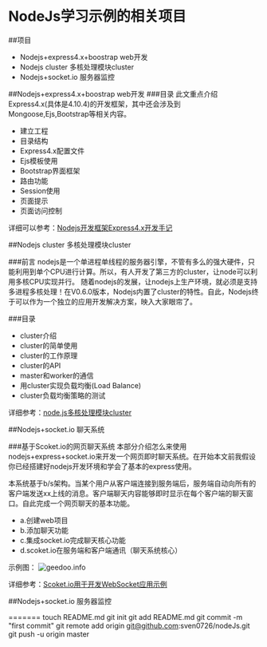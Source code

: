 NodeJs学习示例的相关项目
===

##项目

* Nodejs+express4.x+boostrap web开发
* Nodejs cluster 多核处理模块cluster
* Nodejs+socket.io 服务器监控

##Nodejs+express4.x+boostrap web开发
###目录
此文重点介绍Express4.x(具体是4.10.4)的开发框架，其中还会涉及到Mongoose,Ejs,Bootstrap等相关内容。

* 建立工程
* 目录结构
* Express4.x配置文件
* Ejs模板使用
* Bootstrap界面框架
* 路由功能
* Session使用
* 页面提示
* 页面访问控制

详细可以参考：[Nodejs开发框架Express4.x开发手记](http://www.geedoo.info/nodejs-development-framework-express4-x-development-notes.html)


##Nodejs cluster 多核处理模块cluster

###前言
nodejs是一个单进程单线程的服务器引擎，不管有多么的强大硬件，只能利用到单个CPU进行计算。所以，有人开发了第三方的cluster，让node可以利用多核CPU实现并行。
随着nodejs的发展，让nodejs上生产环境，就必须是支持多进程多核处理！在V0.6.0版本，Nodejs内置了cluster的特性。自此，Nodejs终于可以作为一个独立的应用开发解决方案，映入大家眼帘了。

###目录
* cluster介绍
* cluster的简单使用
* cluster的工作原理
* cluster的API
* master和worker的通信
* 用cluster实现负载均衡(Load Balance)
* cluster负载均衡策略的测试

详细参考：[node.js多核处理模块cluster](http://www.geedoo.info/node-js-multicore-processing-module-cluster.html)

##Nodejs+socket.io 聊天系统

###基于Scoket.io的网页聊天系统
本部分介绍怎么来使用nodejs+express+socket.io来开发一个网页即时聊天系统。在开始本文前我假设你已经搭建好nodejs开发环境和学会了基本的express使用。

本系统基于b/s架构。当某个用户从客户端连接到服务端后，服务端自动向所有的客户端发送xx上线的消息。客户端聊天内容能够即时显示在每个客户端的聊天窗口。自此完成一个网页聊天的基本功能。

* a.创建web项目
* b.添加聊天功能
* c.集成socket.io完成聊天核心功能
* d.scoket.io在服务端和客户端通讯（聊天系统核心）

示例图：
![geedoo.info](http://www.geedoo.info/wp-content/uploads/2014/12/nodejs-scoket-chart-demo2.gif "基于Scoket.io的网页聊天系统")

详细参考：[Scoket.io用于开发WebSocket应用示例](http://www.geedoo.info/scoket-io%E7%94%A8%E4%BA%8E%E5%BC%80%E5%8F%91websocket%E5%BA%94%E7%94%A8%E7%A4%BA%E4%BE%8B.html)


##Nodejs+socket.io 服务器监控
































=======
touch README.md
git init
git add README.md
git commit -m "first commit"
git remote add origin git@github.com:sven0726/nodeJs.git
git push -u origin master
